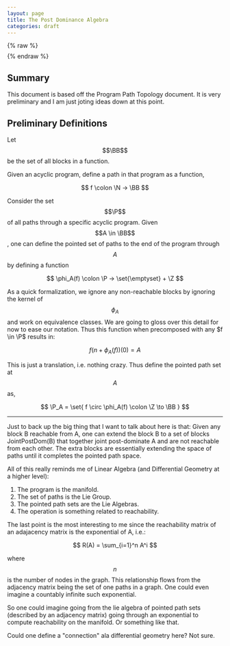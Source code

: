 ```yaml
---
layout: page
title: The Post Dominance Algebra
categories: draft
---
```


{% raw %}
$$
\newcommand{\set}[1]{\left\{#1\right\}}
\newcommand{\mb}[1]{\mathbf{#1}}
\newcommand{\P}{\mb P}
\newcommand{\successor}{\mb{\text{succ}}}
\newcommand{\magnitude}[1]{\left|#1\right|}
\newcommand{\branch}{\mb{\text{Branch}}}
\newcommand{\Bool}{\mb{\text{Bool}}}
\newcommand{\BB}{\mb{\text{BB}}}
\newcommand{\N}{\mb{\text{N}}}
\newcommand{\Z}{\mb{\text{Z}}}
\newcommand{\and}{\text{ and }}
$$
{% endraw %}

## Summary

This document is based off the Program Path Topology document. It is very
preliminary and I am just joting ideas down at this point.

## Preliminary Definitions

Let $$\BB$$ be the set of all blocks in a function.

Given an acyclic program, define a path in that program as a function,

$$
   f \colon \N -> \BB
$$

Consider the set $$\P$$ of all paths through a specific acyclic program. Given
$$A \in \BB$$, one can define the pointed set of paths to the end of the program
through $$A$$ by defining a function

$$
   \phi_A(f) \colon \P -> \set{\emptyset} + \Z
$$

As a quick formalization, we ignore any non-reachable blocks by ignoring the
kernel of $$\phi_A$$ and work on equivalence classes. We are going to gloss over
this detail for now to ease our notation. Thus this function when precomposed
with any $f \in \P$ results in:

$$
  f(n + \phi_A(f))(0) = A
$$

This is just a translation, i.e. nothing crazy. Thus define the pointed path set
at $$A$$ as,

$$
   \P_A = \set{ f \circ \phi_A(f) \colon \Z \to \BB }
$$

--------------------------------------------------------------------------------

Just to back up the big thing that I want to talk about here is that: Given any
block B reachable from A, one can extend the block B to a set of blocks
JointPostDom(B) that together joint post-dominate A and are not reachable from
each other. The extra blocks are essentially extending the space of paths until
it completes the pointed path space.

All of this really reminds me of Linear Algebra (and Differential Geometry at a
higher level):

1. The program is the manifold.
2. The set of paths is the Lie Group.
3. The pointed path sets are the Lie Algebras.
4. The operation is something related to reachability.

The last point is the most interesting to me since the reachability matrix of an
adajacency matrix is the exponential of A, i.e.:

$$
  R(A) = \sum_{i=1}^n A^i
$$

where $$n$$ is the number of nodes in the graph. This relationship flows from
the adjacency matrix being the set of one paths in a graph. One could even
imagine a countably infinite such exponential.

So one could imagine going from the lie algebra of pointed path sets (described
by an adjacency matrix) going through an exponential to compute reachability on
the manifold. Or something like that.

Could one define a "connection" ala differential geometry here? Not sure.

